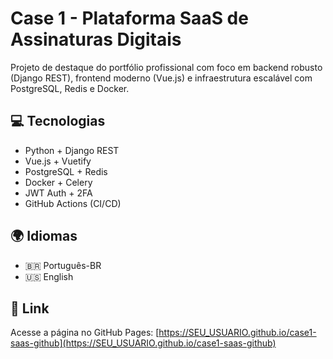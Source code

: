 
# Case 1 - Plataforma SaaS de Assinaturas Digitais

Projeto de destaque do portfólio profissional com foco em backend robusto (Django REST), frontend moderno (Vue.js) e infraestrutura escalável com PostgreSQL, Redis e Docker.

## 💻 Tecnologias

- Python + Django REST
- Vue.js + Vuetify
- PostgreSQL + Redis
- Docker + Celery
- JWT Auth + 2FA
- GitHub Actions (CI/CD)

## 🌍 Idiomas

- 🇧🇷 Português-BR
- 🇺🇸 English

## 🔗 Link

Acesse a página no GitHub Pages: [https://SEU_USUARIO.github.io/case1-saas-github](https://SEU_USUARIO.github.io/case1-saas-github)
